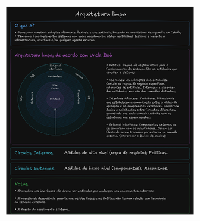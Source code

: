 ![Arquitetura Limpa](https://github.com/matheusfladislau/POO-Essentials/blob/main/arquitetura_limpa/excalidraw/arquitetura_limpa.excalidraw.png)
